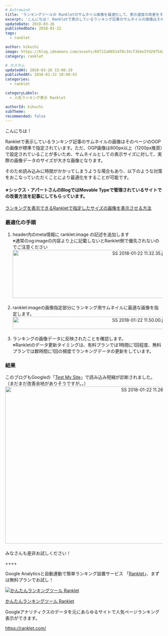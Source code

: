 ```yaml
---
# Astrowind
title: 'ランキングツールの Rankletのサムネイル画像を最適化して、表示速度の改善をする方法'
excerpt: 'こんにちは！ Rankletで表示しているランキング記事のサムネイルの画像はその...'
updateDate: 2018-03-26
publishedDate: 2018-01-22
tags: 
  - ranklet

author: kikuchi
image: https://blog.ideamans.com/assets/69712a00514f8c34cf364e3fd29f54a276838bf5.jpg
category: ranklet

# カスタム
updatedAt: 2018-03-26 15:06:19
publishedAt: 2018-01-22 10:40:43
categories: 
  - ranklet

categoryLabels: 
  - 人気ランキング表示 Ranklet

authorId: kikuchi
subTheme: 
recommended: false
---
```


<p>こんにちは！</p>
<p>Rankletで表示しているランキング記事のサムネイルの画像はそのページのOGPの画像が標準で指定されています。ただ、OGP画像は800px以上（1200px推奨）で設定されていることが多いため、サムネイルとしての表示サイズに対して、実際の画像データのサイズが大きな画像となります。</p>
<p>そのため読み込みに時間がかかってしまうような場合もあり、以下のような対策をおこなっていただくことにより最適化をすることが可能です。</p>
<h4>※シックス・アパートさんのBlogではMovable Typeで管理されているサイトでの改善方法を記事にしてもらっています。</h4>
<p><a href="https://movabletype.net/blog/2017/04/ranklet-image.html" target="_blank">ランキングを表示できるRankletで指定したサイズの画像を表示させる方法</a></p>
<p> </p>
<h3>最適化の手順</h3>
<ol><li>header内のmeta情報に ranklet:image の記述を追加します<br>※通常のog:imageの内容より上に記載しないとRanklet側で優先されないのでご注意ください<br><img alt="SS 2018-01-22 11.32.35.jpg" src="https://blog.ideamans.com/assets_c/2018/01/SS%202018-01-22%2011.32.35-thumb-800xauto-256.jpg" class="mt-image-center" style="text-align: center; display: block; margin: 0 auto 20px;" width="800" height="153"></li><li>ranklet:imageの画像指定部分にランキング用サムネイルに最適な画像を指定します。<br><img alt="SS 2018-01-22 11.50.00.jpg" src="https://blog.ideamans.com/assets_c/2018/01/SS%202018-01-22%2011.50.00-thumb-800xauto-258.jpg" class="mt-image-center" style="text-align: center; display: block; margin: 0 auto 20px;" width="800" height="39"></li><li>ランキングの画像データに反映されたことを確認します。<br>※Rankletのデータ更新タイミングは、有料プランでは1時間に1回程度、無料プランでは数時間に1回の頻度でランキングデータの更新をしています。</li></ol>
<p> </p>
<h3>結果</h3>
<p>このブログもGoogleの「<a href="https://testmysite.withgoogle.com/intl/ja-jp" target="_blank">Test My Site</a>」で読み込み短縮が診断されました。<br>（まだまだ改善余地がありそうですが。。）<br><img alt="SS 2018-01-22 11.26.03.jpg" src="https://blog.ideamans.com/assets_c/2018/01/70d6ff7743abd8a7db33111f99ef4401288df4b4-thumb-1200xauto-254.jpg" class="mt-image-center" style="text-align: center; display: block; margin: 0 auto 20px;" width="905" height="501"></p>
<p>みなさんも是非お試しください！</p>
<p> </p>
<p>++++</p>
<p>Google Analyticsと自動連動で簡単ランキング設置サービス 「<a href="https://ranklet.com/" target="_blank">Ranklet</a>」、まずは無料プランでお試し！</p>
<div class="serviceBox">
<div class="serviceImage"><a href="https://ranklet.com/" target="_blank" onclick="ga('send','event','blog_servicelink','service-click','ranklet',{'nonInteraction':1});"><img src="https://blog.ideamans.com/assets/service-ranklet.jpg" alt="かんたんランキングツール Ranklet"></a></div>
<div class="serviceText">
<p class="serviceTitle"><a href="https://ranklet.com/" target="_blank" onclick="ga('send','event','blog_servicelink','service-click','ranklet',{'nonInteraction':1});">かんたんランキングツール Ranklet</a></p>
<p class="serviceDesc">Googleアナリティクスのデータを元にあらゆるサイトで人気ページランキング表示ができます。</p>
<p class="serviceLink"><a href="https://ranklet.com/" target="_blank" onclick="ga('send','event','blog_servicelink','service-click','ranklet',{'nonInteraction':1});">https://ranklet.com/</a></p>
</div>
</div>
